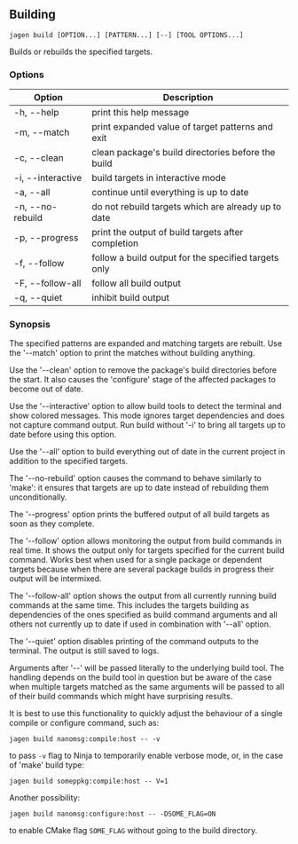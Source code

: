 ## Building

`jagen build [OPTION...] [PATTERN...] [--] [TOOL OPTIONS...]`

Builds or rebuilds the specified targets.

### Options

Option             | Description
-------------------|------------
-h, --help         | print this help message
-m, --match        | print expanded value of target patterns and exit
-c, --clean        | clean package's build directories before the build
-i, --interactive  | build targets in interactive mode
-a, --all          | continue until everything is up to date
-n, --no-rebuild   | do not rebuild targets which are already up to date
-p, --progress     | print the output of build targets after completion
-f, --follow       | follow a build output for the specified targets only
-F, --follow-all   | follow all build output
-q, --quiet        | inhibit build output

### Synopsis

The specified patterns are expanded and matching targets are rebuilt. Use the
'--match' option to print the matches without building anything.

Use the '--clean' option to remove the package's build directories before the
start. It also causes the 'configure' stage of the affected packages to become
out of date.

Use the '--interactive' option to allow build tools to detect the terminal and
show colored messages. This mode ignores target dependencies and does not
capture command output. Run build without '-i' to bring all targets up to date
before using this option.

Use the '--all' option to build everything out of date in the current project in
addition to the specified targets.

The '--no-rebuild' option causes the command to behave similarly to 'make': it
ensures that targets are up to date instead of rebuilding them unconditionally.

The '--progress' option prints the buffered output of all build targets as soon
as they complete. 

The '--follow' option allows monitoring the output from build commands in real
time. It shows the output only for targets specified for the current build
command. Works best when used for a single package or dependent targets because
when there are several package builds in progress their output will be
intermixed.

The '--follow-all' option shows the output from all currently running build
commands at the same time. This includes the targets building as dependencies of
the ones specified as build command arguments and all others not currently up to
date if used in combination with '--all' option.

The '--quiet' option disables printing of the command outputs to the terminal.
The output is still saved to logs.

Arguments after '--' will be passed literally to the underlying build tool.  The
handling depends on the build tool in question but be aware of the case when
multiple targets matched as the same arguments will be passed to all of their
build commands which might have surprising results.

It is best to use this functionality to quickly adjust the behaviour of a
single compile or configure command, such as:

    jagen build nanomsg:compile:host -- -v

to pass `-v` flag to Ninja to temporarily enable verbose mode, or, in the case
of 'make' build type:

    jagen build someppkg:compile:host -- V=1

Another possibility:

    jagen build nanomsg:configure:host -- -DSOME_FLAG=ON

to enable CMake flag `SOME_FLAG` without going to the build directory.
